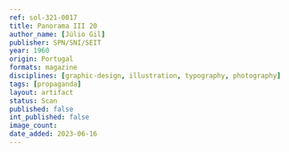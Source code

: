 ```yaml
---
ref: sol-321-0017
title: Panorama III 20
author_name: [Júlio Gil]
publisher: SPN/SNI/SEIT
year: 1960
origin: Portugal
formats: magazine
disciplines: [graphic-design, illustration, typography, photography]
tags: [propaganda]
layout: artifact
status: Scan
published: false
int_published: false
image_count:
date_added: 2023-06-16
---
```

